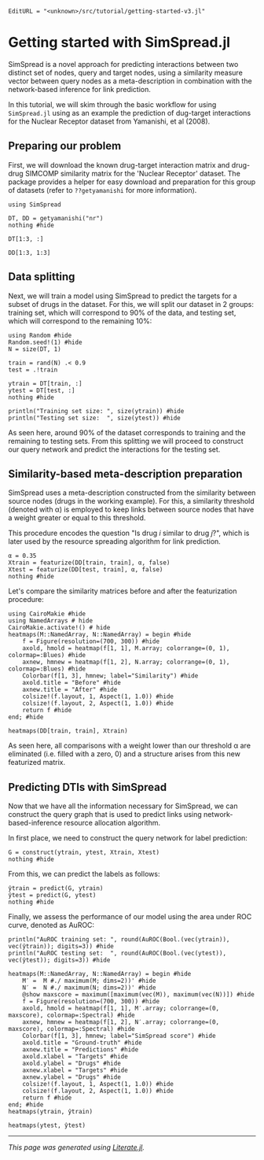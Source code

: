 ```@meta
EditURL = "<unknown>/src/tutorial/getting-started-v3.jl"
```

# Getting started with SimSpread.jl
SimSpread is a novel approach for predicting interactions between two distinct set of
nodes, query and target nodes, using a similarity measure vector between query nodes as
a meta-description in combination with the network-based inference for link prediction.

In this tutorial, we will skim through the basic workflow for using `SimSpread.jl` using
as an example the prediction of dug-target interactions for the Nuclear Receptor dataset
from Yamanishi, et al (2008).

## Preparing our problem
First, we will download the known drug-target interaction matrix and drug-drug SIMCOMP
similarity matrix for the 'Nuclear Receptor' dataset. The package provides a helper for
easy download and preparation for this group of datasets (refer to `??getyamanishi`
for more information).

````@example getting-started-v3
using SimSpread

DT, DD = getyamanishi("nr")
nothing #hide
````

````@example getting-started-v3
DT[1:3, :]
````

````@example getting-started-v3
DD[1:3, 1:3]
````

## Data splitting

Next, we will train a model using SimSpread to predict the targets for a subset of drugs
in the dataset. For this, we will split our dataset in 2 groups: training set, which will
correspond to 90% of the data, and testing set, which will correspond to the remaining 10%:

````@example getting-started-v3
using Random #hide
Random.seed!(1) #hide
N = size(DT, 1)

train = rand(N) .< 0.9
test = .!train

ytrain = DT[train, :]
ytest = DT[test, :]
nothing #hide
````

````@example getting-started-v3
println("Training set size: ", size(ytrain)) #hide
println("Testing set size:  ", size(ytest)) #hide
````

As seen here, around 90% of the dataset corresponds to training and the remaining to testing
sets. From this splitting we will proceed to construct our query network and predict the
interactions for the testing set.

## Similarity-based meta-description preparation

SimSpread uses a meta-description constructed from the similarity between source nodes (drugs
in the working example). For this, a similarity threshold (denoted with α) is employed to keep
links between source nodes that have a weight greater or equal to this threshold.

This procedure encodes the question "Is drug _i_ similar to drug _j_?", which is later used by
the resource spreading algorithm for link prediction.

````@example getting-started-v3
α = 0.35
Xtrain = featurize(DD[train, train], α, false)
Xtest = featurize(DD[test, train], α, false)
nothing #hide
````

Let's compare the similarity matrices before and after the featurization procedure:

````@example getting-started-v3
using CairoMakie #hide
using NamedArrays # hide
CairoMakie.activate!() # hide
heatmaps(M::NamedArray, N::NamedArray) = begin #hide
    f = Figure(resolution=(700, 300)) #hide
    axold, hmold = heatmap(f[1, 1], M.array; colorrange=(0, 1), colormap=:Blues) #hide
    axnew, hmnew = heatmap(f[1, 2], N.array; colorrange=(0, 1), colormap=:Blues) #hide
    Colorbar(f[1, 3], hmnew; label="Similarity") #hide
    axold.title = "Before" #hide
    axnew.title = "After" #hide
    colsize!(f.layout, 1, Aspect(1, 1.0)) #hide
    colsize!(f.layout, 2, Aspect(1, 1.0)) #hide
    return f #hide
end; #hide

heatmaps(DD[train, train], Xtrain)
````

As seen here, all comparisons with a weight lower than our threshold α are eliminated (i.e.
filled with a zero, 0) and a structure arises from this new featurized matrix.

## Predicting DTIs with SimSpread

Now that we have all the information necessary for SimSpread, we can construct the query
graph that is used to predict links using network-based-inference resource allocation
algorithm.

In first place, we need to construct the query network for label prediction:

````@example getting-started-v3
G = construct(ytrain, ytest, Xtrain, Xtest)
nothing #hide
````

From this, we can predict the labels as follows:

````@example getting-started-v3
ŷtrain = predict(G, ytrain)
ŷtest = predict(G, ytest)
nothing #hide
````

Finally, we assess the performance of our model using the area under ROC curve, denoted as
AuROC:

````@example getting-started-v3
println("AuROC training set: ", round(AuROC(Bool.(vec(ytrain)), vec(ŷtrain)); digits=3)) #hide
println("AuROC testing set:  ", round(AuROC(Bool.(vec(ytest)), vec(ŷtest)); digits=3)) #hide
````

````@example getting-started-v3
heatmaps(M::NamedArray, N::NamedArray) = begin #hide
    M′ =  M #./ maximum(M; dims=2))' #hide
    N′ =  N #./ maximum(N; dims=2))' #hide
    @show maxscore = maximum([maximum(vec(M)), maximum(vec(N))]) #hide
    f = Figure(resolution=(700, 300)) #hide
    axold, hmold = heatmap(f[1, 1], M′.array; colorrange=(0, maxscore), colormap=:Spectral) #hide
    axnew, hmnew = heatmap(f[1, 2], N′.array; colorrange=(0, maxscore), colormap=:Spectral) #hide
    Colorbar(f[1, 3], hmnew; label="SimSpread score") #hide
    axold.title = "Ground-truth" #hide
    axnew.title = "Predictions" #hide
    axold.xlabel = "Targets" #hide
    axold.ylabel = "Drugs" #hide
    axnew.xlabel = "Targets" #hide
    axnew.ylabel = "Drugs" #hide
    colsize!(f.layout, 1, Aspect(1, 1.0)) #hide
    colsize!(f.layout, 2, Aspect(1, 1.0)) #hide
    return f #hide
end; #hide
heatmaps(ytrain, ŷtrain)
````

````@example getting-started-v3
heatmaps(ytest, ŷtest)
````

---

*This page was generated using [Literate.jl](https://github.com/fredrikekre/Literate.jl).*

